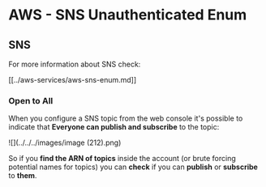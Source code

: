 # AWS - SNS Unauthenticated Enum

## SNS

For more information about SNS check:

[[../aws-services/aws-sns-enum.md]]

### Open to All

When you configure a SNS topic from the web console it's possible to indicate that **Everyone can publish and subscribe** to the topic:

![](../../../images/image (212).png)

So if you **find the ARN of topics** inside the account (or brute forcing potential names for topics) you can **check** if you can **publish** or **subscribe** to **them**.

